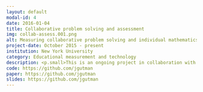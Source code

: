 ```yaml
---
layout: default
modal-id: 4
date: 2016-01-04
title: Collaborative problem solving and assessment
img: collab-assess.001.png
alt: Measuring collaborative problem solving and individual mathematics competencies in collaborative assessments
project-date: October 2015 - present
institution: New York University
category: Educational measurement and technology
description: <p.small>This is an ongoing project in collaboration with researchers at NYU Steinhardt's Center for the Promotion of Research Involving Innovative Statistical Methodology and the Computational Psychometrics Research Center of the Educational Testing Service. Our research addresses two fundamental questions in the nascent field of computer-supported collaborative learning and assessment:</p> <p.small>First, can we determine the properties of assessment items that foster productive collaborations in an online/face-to-face partnered assessment setting?</p> <p.small>Second, how can we use these assessment items to separately estimate an individual’s mathematical problem-solving ability from tasks completed in isolation as compared to the individual’s ability estimated from performance on tasks which encourage or require collaboration? We focus here not on the assessment of their collaborative teamwork skills per se, but on measuring their cognitive ability within this collaborative and dynamic context.</p> <p.small>In this project we are adapting established high school and college-level mathematics assessment items from the National Assessment of Educational Progress in order to elicit more collaborative and interdependent problem solving. These adapted items are used in implementing individual and collaborative assessment frameworks within OpenEdX courseware. We are working to develop a taxonomy of item characteristics associated with increased interdependence in domains with well-defined problems and solution paths, as is typical of mathematics.</p> <p.small>Code for this project is primarily written in a combination of Python, XML, and Javascript. Materials are not yet publicly available, but for further information and background on the project, please see the links provided.</p>
code: https://github.com/jgutman
paper: https://github.com/jgutman
slides: https://github.com/jgutman
---
```

